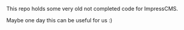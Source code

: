 This repo holds some very old not completed code for ImpressCMS.

Maybe one day this can be useful for us :)